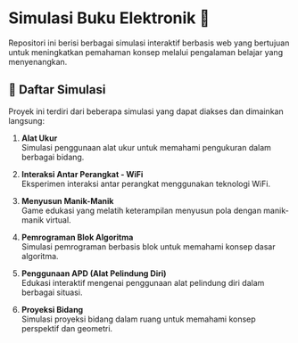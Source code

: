 # Simulasi Buku Elektronik 📖

Repositori ini berisi berbagai simulasi interaktif berbasis web yang bertujuan untuk meningkatkan pemahaman konsep melalui pengalaman belajar yang menyenangkan.

## 📌 Daftar Simulasi

Proyek ini terdiri dari beberapa simulasi yang dapat diakses dan dimainkan langsung:

1. **Alat Ukur**  
   Simulasi penggunaan alat ukur untuk memahami pengukuran dalam berbagai bidang.
   
2. **Interaksi Antar Perangkat - WiFi**  
   Eksperimen interaksi antar perangkat menggunakan teknologi WiFi.
   
3. **Menyusun Manik-Manik**  
   Game edukasi yang melatih keterampilan menyusun pola dengan manik-manik virtual.
   
4. **Pemrograman Blok Algoritma**  
   Simulasi pemrograman berbasis blok untuk memahami konsep dasar algoritma.
   
5. **Penggunaan APD (Alat Pelindung Diri)**  
   Edukasi interaktif mengenai penggunaan alat pelindung diri dalam berbagai situasi.
   
6. **Proyeksi Bidang**  
   Simulasi proyeksi bidang dalam ruang untuk memahami konsep perspektif dan geometri.
